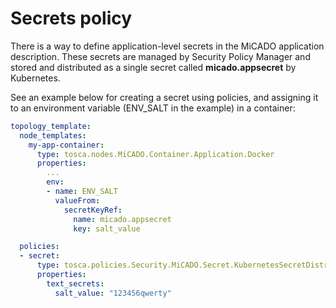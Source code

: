 # Secrets policy

There is a way to define application-level secrets in the MiCADO application
description. These secrets are managed by Security Policy Manager and stored
and distributed as a single secret called **micado.appsecret** by Kubernetes.

See an example below for creating a secret using policies, and assigning
it to an environment variable (ENV_SALT in the example) in a container:


```yaml
topology_template:
  node_templates:
    my-app-container:
      type: tosca.nodes.MiCADO.Container.Application.Docker
      properties:
        ...
        env:
        - name: ENV_SALT
          valueFrom:
            secretKeyRef:
              name: micado.appsecret
              key: salt_value

  policies:
  - secret:
      type: tosca.policies.Security.MiCADO.Secret.KubernetesSecretDistribution
      properties:
        text_secrets:
          salt_value: "123456qwerty"
```